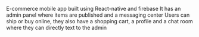 E-commerce mobile app built using React-native and firebase
It has an admin panel where items are published and a messaging center
Users can ship or buy online, they also have a shopping cart, a profile and a chat room where they can directly text to the admin
